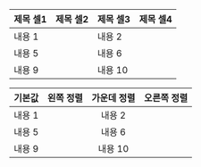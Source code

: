 
|제목 셀1|제목 셀2|제목 셀3|제목 셀4|
|---|---|---|---|
|내용 1||내용 2||내용 3||내용 4|
|내용 5||내용 6||내용 7||내용 8|
|내용 9||내용 10||내용 11||내용 12|

|기본값|왼쪽 정렬|가운데 정렬|오른쪽 정렬|
|---|:---|:---:|---:|
|내용 1||내용 2||내용 3||내용 4|
|내용 5||내용 6||내용 7||내용 8|
|내용 9||내용 10||내용 11||내용 12|